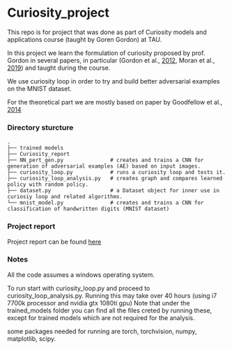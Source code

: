 # Curiosity_project
This repo is for project that was done as part of Curiosity models and applications course (taught by Goren Gordon) at TAU.

In this project we learn the formulation of curiosity proposed by prof. Gordon in several papers, in particular (Gordon  et al., [2012](http://docs.wixstatic.com/ugd/80855c_e23ff5655de44647b2269b47dfaab589.pdf), Moran et al., [2019](https://docs.wixstatic.com/ugd/8c0099_cdde28eda25c472da31bd81a5cee5238.pdf)) and taught during the course.

We use curiosity loop in order to try and build better adversarial examples on the MNIST dataset. 

For the theoretical part we are mostly based on paper by Goodfellow  et al., [2014](https://arxiv.org/pdf/1412.6572.pdf)



### Directory sturcture


    .
    ├── trained models                   
    ├── Curiosity_report                   
    ├── NN_pert_gen.py               # creates and trains a CNN for generation of adversarial examples (AE) based on input images.
    ├── curiosity_loop.py            # runs a curiosity loop and tests it. 
    ├── curiosity_loop_analysis.py   # creates graph and compares learned policy with random policy.
    ├── dataset.py                   # a Dataset object for inner use in curiosiy loop and related algorithms.
    └── mnist_model.py               # creates and trains a CNN for classification of handwritten digits (MNIST dataset) 


### Project report 
Project report can be found [here](https://github.com/SolOlga/Curiosity_project/blob/main/Curiosity_report.pdf)



### Notes
All the code assumes a windows operating system.

To run start with curiosity_loop.py and proceed to curiosity_loop_analysis.py. Running this may take over 40 hours (using i7 7700k processor and nvidia gtx 1080ti gpu) Note that under the trained_models folder you can find all the files creted by running these, except for trained models which are not required for the analysis.

some packages needed for running are torch, torchvision, numpy, matplotlib, scipy.
